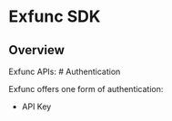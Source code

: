 # Exfunc SDK

## Overview

Exfunc APIs: # Authentication

Exfunc offers one form of authentication:
  - API Key

<SecurityDefinitions />
